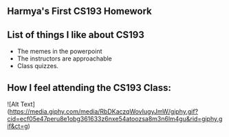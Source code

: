 ## Harmya's First CS193 Homework

## List of things I like about CS193
- The memes in the powerpoint
- The instructors are approachable 
- Class quizzes.


## How I feel attending the CS193 Class:
![Alt Text] (https://media.giphy.com/media/RbDKaczqWovIugyJmW/giphy.gif?cid=ecf05e47peru8e1obg361633z6nxe54atoozsa8m3n6lm4gu&rid=giphy.gif&ct=g)
